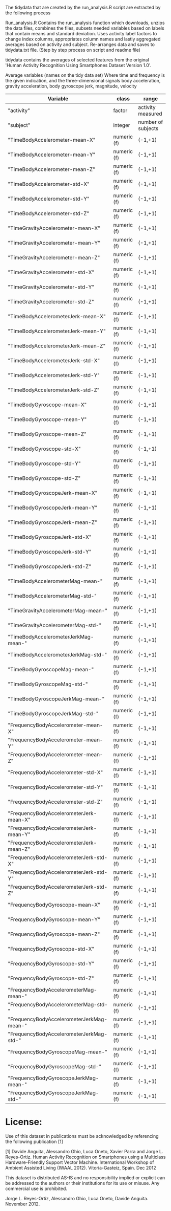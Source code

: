 The tidydata that are created by the run_analysis.R script are extracted by the following process

Run_analysis.R
Contains the run_analysis function which downloads, unzips the data files, combines the files, subsets needed variables based on labels
that contain means and standard deviation. Uses activity label factors to change index columns, appropriates column names and lastly
aggregated averages based on activity and subject. Re-arranges data and saves to tidydata.txt file. (Step by step process on script and readme file)

tidydata contains the averages of selected features from the original 'Human Activity Recognition Using Smartphones Dataset Version 1.0'.

Average variables (names on the tidy data set)
Where time and frequency is the given indication, and the three-dimensional signals
body acceleration, gravity acceleration, body gyroscope
                jerk, magnitude, velocity

Variable | class | range
--- | --- | ---
"activity" | factor | activity measured
"subject" | integer | number of subjects
"TimeBodyAccelerometer-mean-X" | numeric (f) | (-1,+1)
"TimeBodyAccelerometer-mean-Y" | numeric (f) | (-1,+1)
"TimeBodyAccelerometer-mean-Z" | numeric (f) | (-1,+1)
"TimeBodyAccelerometer-std-X" | numeric (f) | (-1,+1)
"TimeBodyAccelerometer-std-Y" | numeric (f) | (-1,+1)
"TimeBodyAccelerometer-std-Z" | numeric (f) | (-1,+1)
"TimeGravityAccelerometer-mean-X" | numeric (f) | (-1,+1)
"TimeGravityAccelerometer-mean-Y" | numeric (f) | (-1,+1)
"TimeGravityAccelerometer-mean-Z" | numeric (f) | (-1,+1)
"TimeGravityAccelerometer-std-X" | numeric (f) | (-1,+1)
"TimeGravityAccelerometer-std-Y" | numeric (f) | (-1,+1)
"TimeGravityAccelerometer-std-Z" | numeric (f) | (-1,+1)
"TimeBodyAccelerometerJerk-mean-X" | numeric (f) | (-1,+1)
"TimeBodyAccelerometerJerk-mean-Y" | numeric (f) | (-1,+1)
"TimeBodyAccelerometerJerk-mean-Z" | numeric (f) | (-1,+1)
"TimeBodyAccelerometerJerk-std-X" | numeric (f) | (-1,+1)
"TimeBodyAccelerometerJerk-std-Y" | numeric (f) | (-1,+1)
"TimeBodyAccelerometerJerk-std-Z" | numeric (f) | (-1,+1)
"TimeBodyGyroscope-mean-X" | numeric (f) | (-1,+1)
"TimeBodyGyroscope-mean-Y" | numeric (f) | (-1,+1)
"TimeBodyGyroscope-mean-Z" | numeric (f) | (-1,+1)
"TimeBodyGyroscope-std-X" | numeric (f) | (-1,+1)
"TimeBodyGyroscope-std-Y" | numeric (f) | (-1,+1)
"TimeBodyGyroscope-std-Z" | numeric (f) | (-1,+1)
"TimeBodyGyroscopeJerk-mean-X" | numeric (f) | (-1,+1)
"TimeBodyGyroscopeJerk-mean-Y" | numeric (f) | (-1,+1)
"TimeBodyGyroscopeJerk-mean-Z" | numeric (f) | (-1,+1)
"TimeBodyGyroscopeJerk-std-X" | numeric (f) | (-1,+1)
"TimeBodyGyroscopeJerk-std-Y" | numeric (f) | (-1,+1)
"TimeBodyGyroscopeJerk-std-Z" | numeric (f) | (-1,+1)
"TimeBodyAccelerometerMag-mean-" | numeric (f) | (-1,+1)
"TimeBodyAccelerometerMag-std-" | numeric (f) | (-1,+1)
"TimeGravityAccelerometerMag-mean-" | numeric (f) | (-1,+1)
"TimeGravityAccelerometerMag-std-" | numeric (f) | (-1,+1)
"TimeBodyAccelerometerJerkMag-mean-" | numeric (f) | (-1,+1)
"TimeBodyAccelerometerJerkMag-std-" | numeric (f) | (-1,+1)
"TimeBodyGyroscopeMag-mean-" | numeric (f) | (-1,+1)
"TimeBodyGyroscopeMag-std-" | numeric (f) | (-1,+1)
"TimeBodyGyroscopeJerkMag-mean-" | numeric (f) | (-1,+1)
"TimeBodyGyroscopeJerkMag-std-" | numeric (f) | (-1,+1)
"FrequencyBodyAccelerometer-mean-X" | numeric (f) | (-1,+1)
"FrequencyBodyAccelerometer-mean-Y" | numeric (f) | (-1,+1)      
"FrequencyBodyAccelerometer-mean-Z" | numeric (f) | (-1,+1)
"FrequencyBodyAccelerometer-std-X" | numeric (f) | (-1,+1)
"FrequencyBodyAccelerometer-std-Y" | numeric (f) | (-1,+1)
"FrequencyBodyAccelerometer-std-Z" | numeric (f) | (-1,+1)
"FrequencyBodyAccelerometerJerk-mean-X" | numeric (f) | (-1,+1)
"FrequencyBodyAccelerometerJerk-mean-Y" | numeric (f) | (-1,+1)
"FrequencyBodyAccelerometerJerk-mean-Z" | numeric (f) | (-1,+1)
"FrequencyBodyAccelerometerJerk-std-X" | numeric (f) | (-1,+1)
"FrequencyBodyAccelerometerJerk-std-Y" | numeric (f) | (-1,+1)
"FrequencyBodyAccelerometerJerk-std-Z" | numeric (f) | (-1,+1)
"FrequencyBodyGyroscope-mean-X" | numeric (f) | (-1,+1)
"FrequencyBodyGyroscope-mean-Y" | numeric (f) | (-1,+1)
"FrequencyBodyGyroscope-mean-Z" | numeric (f) | (-1,+1)
"FrequencyBodyGyroscope-std-X" | numeric (f) | (-1,+1)
"FrequencyBodyGyroscope-std-Y" | numeric (f) | (-1,+1)
"FrequencyBodyGyroscope-std-Z" | numeric (f) | (-1,+1)
"FrequencyBodyAccelerometerMag-mean-" | numeric (f) | (-1,+1)
"FrequencyBodyAccelerometerMag-std-" | numeric (f) | (-1,+1)
"FrequencyBodyAccelerometerJerkMag-mean-" | numeric (f) | (-1,+1)
"FrequencyBodyAccelerometerJerkMag-std-" | numeric (f) | (-1,+1)
"FrequencyBodyGyroscopeMag-mean-" | numeric (f) | (-1,+1)
"FrequencyBodyGyroscopeMag-std-" | numeric (f) | (-1,+1)
"FrequencyBodyGyroscopeJerkMag-mean-" | numeric (f) | (-1,+1)
"FrequencyBodyGyroscopeJerkMag-std-" | numeric (f) | (-1,+1)

License:
========
Use of this dataset in publications must be acknowledged by referencing the following publication [1] 

[1] Davide Anguita, Alessandro Ghio, Luca Oneto, Xavier Parra and Jorge L. Reyes-Ortiz. Human Activity Recognition on Smartphones using a Multiclass Hardware-Friendly Support Vector Machine. International Workshop of Ambient Assisted Living (IWAAL 2012). Vitoria-Gasteiz, Spain. Dec 2012

This dataset is distributed AS-IS and no responsibility implied or explicit can be addressed to the authors or their institutions for its use or misuse. Any commercial use is prohibited.

Jorge L. Reyes-Ortiz, Alessandro Ghio, Luca Oneto, Davide Anguita. November 2012.
